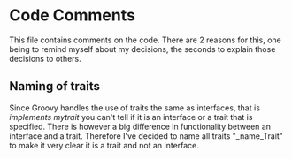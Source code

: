 # Code Comments

This file contains comments on the code. There are 2 reasons for this, one being to remind myself about my decisions, the seconds to explain those decisions to others.

## Naming of traits
Since Groovy handles the use of traits the same as interfaces, that is _implements mytrait_ you can't tell if it is an interface or a trait that is specified. There is however a big difference in functionality between an interface and a trait. Therefore I've decided to name all traits "_name_Trait" to make it very clear it is a trait and not an interface.
 
